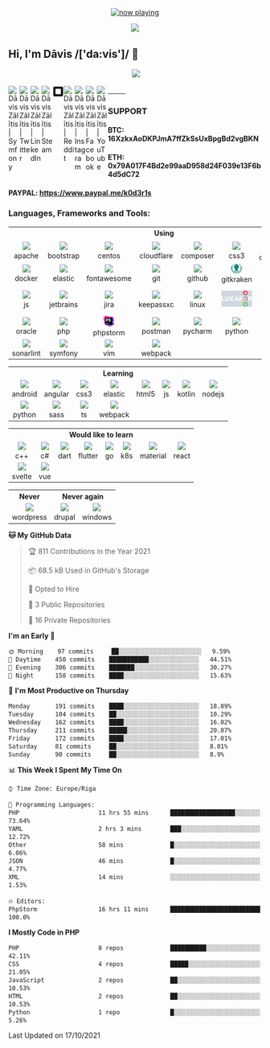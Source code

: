 <p align="center">
  <a href="https://last.fm/user/k0d3r1s" target="_blank"><img src="https://spotify.source.lv/view?uid=9d2gn8vajmgxg5vb7ow13d730&cover_image=false" alt="now playing"></a>
</p>

<p align="center">
  <a href="https://github.com/vairogs"><img src="https://avatars0.githubusercontent.com/u/44346553?s=84&v=4"></a><br>
</p>

## Hi, I'm Dāvis /['da:vis']/ 👋

<p align="center">
  <a href="https://api.eu.badgr.io/public/assertions/KZVfqz0sS52LQ0q0-sYR2w"><img height="100" src="https://media.eu.badgr.com/uploads/badges/7fba883935c1e63a98123376f2da2e2d74022108c5205c6d7de8d03aab26e5d4.png"></a><br>
</p>

<a href="https://connect.symfony.com/profile/k0d3r1s">
  <img align="left" alt="Dāvis Zālītis | Symfony" width="22px" src="https://cdn.jsdelivr.net/npm/simple-icons@v3/icons/symfony.svg" />
</a>
<a href="https://twitter.com/k0d3r1s">
  <img align="left" alt="Dāvis Zālītis | Twitter" width="22px" src="https://cdn.jsdelivr.net/npm/simple-icons@v3/icons/twitter.svg" />
</a>
<a href="https://www.linkedin.com/in/davis-zalitis">
  <img align="left" alt="Dāvis Zālītis | LinkedIn" width="22px" src="https://cdn.jsdelivr.net/npm/simple-icons@v3/icons/linkedin.svg" />
</a>
<a href="https://steamcommunity.com/id/ozo2003">
  <img align="left" alt="Dāvis Zālītis | Steam" width="22px" src="https://cdn.jsdelivr.net/npm/simple-icons@v3/icons/steam.svg" />
</a>
<a href="https://www.steamgifts.com/user/ozo2003">
  <img align="left" alt="Dāvis Zālītis | SteamGifts" width="22px" src="https://raw.githubusercontent.com/k0d3r1s/k0d3r1s/master/assets/images/steamgifts.svg" />
</a>
<a href="https://www.reddit.com/user/k0d3r1s">
  <img align="left" alt="Dāvis Zālītis | Reddit" width="22px" src="https://cdn.jsdelivr.net/npm/simple-icons@v3/icons/reddit.svg" />
</a>
<a href="https://www.instagram.com/asatrunord">
  <img align="left" alt="Dāvis Zālītis | Instagram" width="22px" src="https://cdn.jsdelivr.net/npm/simple-icons@v3/icons/instagram.svg" />
</a>
<a href="https://www.facebook.com/davis.zalitis">
  <img align="left" alt="Dāvis Zālītis | Facebook" width="22px" src="https://cdn.jsdelivr.net/npm/simple-icons@v3/icons/facebook.svg" />
</a>
<a href="https://www.youtube.com/channel/UCfd2i-4AAvnRe2hIdig6AUw">
  <img align="left" alt="Dāvis Zālītis | YouTube" width="22px" src="https://cdn.jsdelivr.net/npm/simple-icons@v3/icons/youtube.svg" />
</a>
<br/>

### **SUPPORT**  
#### BTC: 16XzkxAoDKPJmA7ffZkSsUxBpgBd2vgBKN
#### ETH: 0x79A017F4Bd2e99aaD958d24F039e13F6b4d5dC72
#### PAYPAL: https://www.paypal.me/k0d3r1s

### **Languages, Frameworks and Tools:**
<table>
  <tr>
    <th colspan="17">Using</td>
  </tr>
  <tr>
    <td align="center"><img width="22px" src="https://cdn.jsdelivr.net/npm/simple-icons@v3/icons/apache.svg" /><br>apache</td>
    <td align="center"><img width="22px" src="https://cdn.jsdelivr.net/npm/simple-icons@v3/icons/bootstrap.svg" /><br>bootstrap</td>
    <td align="center"><img width="22px" src="https://cdn.jsdelivr.net/npm/simple-icons@v3/icons/centos.svg" /><br>centos</td>
    <td align="center"><img width="22px" src="https://cdn.jsdelivr.net/npm/simple-icons@v3/icons/cloudflare.svg" /><br>cloudflare</td>
    <td align="center"><img width="22px" src="https://cdn.jsdelivr.net/npm/simple-icons@v3/icons/composer.svg" /><br>composer</td>
    <td align="center"><img width="22px" src="https://cdn.jsdelivr.net/npm/simple-icons@v3/icons/css3.svg" /><br>css3</td>
    <td align="center"><img width="22px" src="https://raw.githubusercontent.com/k0d3r1s/k0d3r1s/master/assets/images/datagrip.svg" /><br>datagrip</td>
    <td align="center"><img width="22px" src="https://www.debian.org/logos/openlogo-nd.svg" /><br>debian</td>
</tr>
<tr>
    <td align="center"><img width="22px" src="https://img.icons8.com/color/48/000000/docker.png" /><br>docker</td>
    <td align="center"><img width="22px" src="https://cdn.jsdelivr.net/npm/simple-icons@v3/icons/elasticsearch.svg" /><br>elastic</td>
    <td align="center"><img width="22px" src="https://cdn.jsdelivr.net/npm/simple-icons@v3/icons/fontawesome.svg" /><br>fontawesome</td>
    <td align="center"><img width="22px" src="https://cdn.jsdelivr.net/npm/simple-icons@v3/icons/git.svg" /><br>git</td>
    <td align="center"><img width="22px" src="https://cdn.jsdelivr.net/npm/simple-icons@v3/icons/github.svg" /><br>github</td>
    <td align="center"><img width="22px" src="https://raw.githubusercontent.com/k0d3r1s/k0d3r1s/master/assets/images/gitkraken.svg" /><br>gitkraken</td>
    <td align="center"><img width="22px" src="https://cdn.jsdelivr.net/npm/simple-icons@v3/icons/gitlab.svg" /><br>gitlab</td>
    <td align="center"><img width="22px" src="https://cdn.jsdelivr.net/npm/simple-icons@v3/icons/html5.svg" /><br>html5</td>
</tr>
<tr>
    <td align="center"><img width="22px" src="https://cdn.jsdelivr.net/npm/simple-icons@v3/icons/javascript.svg" /><br>js</td>
    <td align="center"><img width="22px" src="https://cdn.jsdelivr.net/npm/simple-icons@v3/icons/jetbrains.svg" /><br>jetbrains</td>
    <td align="center"><img width="22px" src="https://cdn.jsdelivr.net/npm/simple-icons@v3/icons/jira.svg" /><br>jira</td>
    <td align="center"><img width="22px" src="https://cdn.jsdelivr.net/npm/simple-icons@v3/icons/keepassxc.svg" /><br>keepassxc</td>
    <td align="center"><img width="22px" src="https://img.icons8.com/color/48/000000/linux.png" /><br>linux</td>
    <td align="center"><img width="75px" src="https://raw.githubusercontent.com/k0d3r1s/k0d3r1s/master/assets/images/luxafor.jpg" /></td>
    <td align="center"><img width="22px" src="https://cdn.jsdelivr.net/npm/simple-icons@v3/icons/microsoftteams.svg" /><br>ms teams</td>
    <td align="center"><img width="22px" src="https://cdn.jsdelivr.net/npm/simple-icons@v3/icons/mysql.svg" /><br>mysql</td>
</tr>
<tr>
    <td align="center"><img width="22px" src="https://cdn.jsdelivr.net/npm/simple-icons@v3/icons/oracle.svg" /><br>oracle</td>
    <td align="center"><img width="22px" src="https://www.php.net/images/logos/new-php-logo.svg" /><br>php</td>
    <td align="center"><img width="22px" src="https://raw.githubusercontent.com/k0d3r1s/k0d3r1s/master/assets/images/phpstorm.svg" /><br>phpstorm</td>
    <td align="center"><img width="22px" src="https://cdn.jsdelivr.net/npm/simple-icons@v3/icons/postman.svg" /><br>postman</td>
    <td align="center"><img width="22px" src="https://upload.wikimedia.org/wikipedia/commons/1/1d/PyCharm_Icon.svg" /><br>pycharm</td>
    <td align="center"><img width="22px" src="https://cdn.jsdelivr.net/npm/simple-icons@v3/icons/python.svg" /><br>python</td>
    <td align="center"><img width="22px" src="https://cdn.jsdelivr.net/npm/simple-icons@v3/icons/redis.svg" /><br>redis</td>
    <td align="center"><img width="22px" src="https://cdn.jsdelivr.net/npm/simple-icons@v3/icons/sass.svg" /><br>sass</td>
</tr>
<tr>
    <td align="center"><img width="22px" src="https://cdn.jsdelivr.net/npm/simple-icons@v3/icons/sonarlint.svg" /><br>sonarlint</td>
    <td align="center"><img width="22px" src="https://cdn.jsdelivr.net/npm/simple-icons@v3/icons/symfony.svg" /><br>symfony</td>
    <td align="center"><img width="22px" src="https://cdn.jsdelivr.net/npm/simple-icons@v3/icons/vim.svg" /><br>vim</td>
    <td align="center"><img width="22px" src="https://cdn.jsdelivr.net/npm/simple-icons@v3/icons/webpack.svg" /><br>webpack</td>
  </tr>
</table>

<table>
  <tr>
    <th colspan="17">Learning</td>
  </tr>
  <tr>
    <td align="center"><img width="22px" src="https://cdn.jsdelivr.net/npm/simple-icons@v3/icons/android.svg" /><br>android</td>
    <td align="center"><img width="22px" src="https://cdn.jsdelivr.net/npm/simple-icons@v3/icons/angular.svg" /><br>angular</td>
    <td align="center"><img width="22px" src="https://cdn.jsdelivr.net/npm/simple-icons@v3/icons/css3.svg" /><br>css3</td>
    <td align="center"><img width="22px" src="https://cdn.jsdelivr.net/npm/simple-icons@v3/icons/elasticsearch.svg" /><br>elastic</td>
    <td align="center"><img width="22px" src="https://cdn.jsdelivr.net/npm/simple-icons@v3/icons/html5.svg" /><br>html5</td>
    <td align="center"><img width="22px" src="https://cdn.jsdelivr.net/npm/simple-icons@v3/icons/javascript.svg" /><br>js</td>
    <td align="center"><img width="22px" src="https://cdn.jsdelivr.net/npm/simple-icons@v3/icons/kotlin.svg" /><br>kotlin</td>
    <td align="center"><img width="22px" src="https://cdn.jsdelivr.net/npm/simple-icons@v3/icons/node-dot-js.svg" /><br>nodejs</td>
</tr>
<tr>
    <td align="center"><img width="22px" src="https://cdn.jsdelivr.net/npm/simple-icons@v3/icons/python.svg" /><br>python</td>
    <td align="center"><img width="22px" src="https://cdn.jsdelivr.net/npm/simple-icons@v3/icons/sass.svg" /><br>sass</td>
    <td align="center"><img width="22px" src="https://cdn.jsdelivr.net/npm/simple-icons@v3/icons/typescript.svg" /><br>ts</td>
    <td align="center"><img width="22px" src="https://cdn.jsdelivr.net/npm/simple-icons@v3/icons/webpack.svg" /><br>webpack</td>
  </tr>
</table>

<table>
  <tr>
    <th colspan="17">Would like to learn</td>
  </tr>
  <tr>
    <td align="center"><img width="22px" src="https://cdn.jsdelivr.net/npm/simple-icons@v3/icons/cplusplus.svg" /><br>c++</td>
    <td align="center"><img width="22px" src="https://cdn.jsdelivr.net/npm/simple-icons@v3/icons/csharp.svg" /><br>c#</td>
    <td align="center"><img width="22px" src="https://cdn.jsdelivr.net/npm/simple-icons@v3/icons/dart.svg" /><br>dart</td>
    <td align="center"><img width="22px" src="https://cdn.jsdelivr.net/npm/simple-icons@v3/icons/flutter.svg" /><br>flutter</td>
    <td align="center"><img width="22px" src="https://cdn.jsdelivr.net/npm/simple-icons@v3/icons/go.svg" /><br>go</td>
    <td align="center"><img width="22px" src="https://cdn.jsdelivr.net/npm/simple-icons@v3/icons/kubernetes.svg" /><br>k8s</td>
    <td align="center"><img width="22px" src="https://cdn.jsdelivr.net/npm/simple-icons@v3/icons/materialdesign.svg" /><br>material</td>
    <td align="center"><img width="22px" src="https://cdn.jsdelivr.net/npm/simple-icons@v3/icons/react.svg" /><br>react</td>
</tr>
<tr>
    <td align="center"><img width="22px" src="https://cdn.jsdelivr.net/npm/simple-icons@v3/icons/svelte.svg" /><br>svelte</td>
    <td align="center"><img width="22px" src="https://cdn.jsdelivr.net/npm/simple-icons@v3/icons/vue-dot-js.svg" /><br>vue</td>
  </tr>
</table>

<table>
  <tr>
    <th colspan="1">Never</td>
    <th colspan="2">Never again</td>
  </tr>
  <tr>
    <td align="center"><img width="22px" src="https://cdn.jsdelivr.net/npm/simple-icons@v3/icons/wordpress.svg" /><br>wordpress</td>
    <td align="center"><img width="22px" src="https://cdn.jsdelivr.net/npm/simple-icons@v3/icons/drupal.svg" /><br>drupal</td>
    <td align="center"><img width="22px" src="https://cdn.jsdelivr.net/npm/simple-icons@v3/icons/windows.svg" /><br>windows</td>
  </tr>
</table>


<!--START_SECTION:waka-->
**🐱 My GitHub Data** 

> 🏆 811 Contributions in the Year 2021
 > 
> 📦 68.5 kB Used in GitHub's Storage 
 > 
> 💼 Opted to Hire
 > 
> 📜 3 Public Repositories 
 > 
> 🔑 16 Private Repositories  
 > 
**I'm an Early 🐤** 

```text
🌞 Morning    97 commits     ██░░░░░░░░░░░░░░░░░░░░░░░   9.59% 
🌆 Daytime    450 commits    ███████████░░░░░░░░░░░░░░   44.51% 
🌃 Evening    306 commits    ███████░░░░░░░░░░░░░░░░░░   30.27% 
🌙 Night      158 commits    ████░░░░░░░░░░░░░░░░░░░░░   15.63%

```
📅 **I'm Most Productive on Thursday** 

```text
Monday       191 commits    ████░░░░░░░░░░░░░░░░░░░░░   18.89% 
Tuesday      104 commits    ██░░░░░░░░░░░░░░░░░░░░░░░   10.29% 
Wednesday    162 commits    ████░░░░░░░░░░░░░░░░░░░░░   16.02% 
Thursday     211 commits    █████░░░░░░░░░░░░░░░░░░░░   20.87% 
Friday       172 commits    ████░░░░░░░░░░░░░░░░░░░░░   17.01% 
Saturday     81 commits     ██░░░░░░░░░░░░░░░░░░░░░░░   8.01% 
Sunday       90 commits     ██░░░░░░░░░░░░░░░░░░░░░░░   8.9%

```


📊 **This Week I Spent My Time On** 

```text
⌚︎ Time Zone: Europe/Riga

💬 Programming Languages: 
PHP                      11 hrs 55 mins      ██████████████████░░░░░░░   73.64% 
YAML                     2 hrs 3 mins        ███░░░░░░░░░░░░░░░░░░░░░░   12.72% 
Other                    58 mins             █░░░░░░░░░░░░░░░░░░░░░░░░   6.06% 
JSON                     46 mins             █░░░░░░░░░░░░░░░░░░░░░░░░   4.77% 
XML                      14 mins             ░░░░░░░░░░░░░░░░░░░░░░░░░   1.53%

🔥 Editors: 
PhpStorm                 16 hrs 11 mins      █████████████████████████   100.0%

```

**I Mostly Code in PHP** 

```text
PHP                      8 repos             ██████████░░░░░░░░░░░░░░░   42.11% 
CSS                      4 repos             █████░░░░░░░░░░░░░░░░░░░░   21.05% 
JavaScript               2 repos             ██░░░░░░░░░░░░░░░░░░░░░░░   10.53% 
HTML                     2 repos             ██░░░░░░░░░░░░░░░░░░░░░░░   10.53% 
Python                   1 repo              █░░░░░░░░░░░░░░░░░░░░░░░░   5.26%

```



 Last Updated on 17/10/2021
<!--END_SECTION:waka-->
